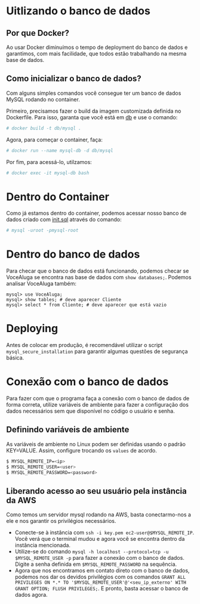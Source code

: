 # Uitlizando o banco de dados

## Por que Docker?
Ao usar Docker diminuímos o tempo de deployment do banco de dados e garantimos, com mais facilidade, que todos estão trabalhando na mesma base de dados.

## Como inicializar o banco de dados?
Com alguns simples comandos você consegue ter um banco de dados MySQL rodando no container.

Primeiro, precisamos fazer o build da imagem customizada definida no Dockerfile.
Para isso, garanta que você está em [db](./) e use o comando:
```bash
# docker build -t db/mysql .
```

Agora, para começar o container, faça:
```bash
# docker run --name mysql-db -d db/mysql
```

Por fim, para acessá-lo, utilzamos:
```bash
# docker exec -it mysql-db bash
```

# Dentro do Container
Como já estamos dentro do container, podemos acessar nosso banco de dados criado com [init.sql](./init.sql) através do comando:
```bash
# mysql -uroot -pmysql-root
```

# Dentro do banco de dados
Para checar que o banco de dados está funcionando, podemos checar se VoceAluga se encontra nas base de dados com ```show databases;```.
Podemos analisar VoceAluga também:
```
mysql> use VoceAluga;
mysql> show tables; # deve aparecer Cliente
mysql> select * from Cliente; # deve aparecer que está vazio
```
# Deploying
Antes de colocar em produção, é recomendável utilizar o script ```mysql_secure_installation``` para garantir algumas questões de segurança básica.

# Conexão com o banco de dados
Para fazer com que o programa faça a conexão com o banco de dados de forma correta, utilize variáveis de ambiente para fazer a configuração dos dados necessários sem que disponível no código o usuário e senha.

## Definindo variáveis de ambiente
As variáveis de ambiente no Linux podem ser definidas usando o padrão KEY=VALUE. Assim, configure trocando os `values` de acordo.
```bash
$ MYSQL_REMOTE_IP=<ip>
$ MYSQL_REMOTE_USER=<user>
$ MYSQL_REMOTE_PASSWORD=<password>
```

## Liberando acesso ao seu usuário pela instância da AWS
Como temos um servidor mysql rodando na AWS, basta conectarmo-nos a ele e nos garantir os privilégios necessários.
- Conecte-se à instância com `ssh -i key.pem ec2-user@$MYSQL_REMOTE_IP`. Você verá que o terminal mudou e agora você se encontra dentro da instância mencionada.
- Utilize-se do comando `mysql -h localhost --protocol=tcp -u $MYSQL_REMOTE_USER -p` para fazer a conexão com o banco de dados. Digite a senha definida em `$MYSQL_REMOTE_PASSWORD` na sequência.
- Agora que nos encontramos em contato direto com o banco de dados, podemos nos dar os devidos privilégios com os comandos `GRANT ALL PRIVILEGES ON *.* TO '$MYSQL_REMOTE_USER'@'<seu_ip_externo' WITH GRANT OPTION; FLUSH PRIVILEGES;`. E pronto, basta acessar o banco de dados agora.